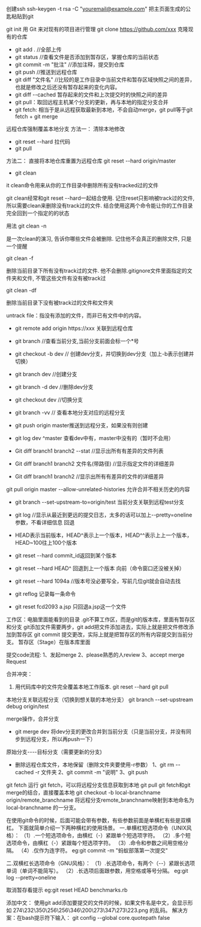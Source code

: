 创建ssh
ssh-keygen -t rsa -C "youremail@example.com"
把主页面生成的公匙粘贴到git

git init 用 Git 来对现有的项目进行管理
git clone https://github.com/xxx  克隆现有的仓库

- git add .   //全部上传
- git status  //查看文件是否添加到暂存区，掌握仓库的当前状态
- git commit -m "批注"  //添加注释，提交到仓库
- git push    //推送到远程仓库
- git diff "文件名" //比较的是工作目录中当前文件和暂存区域快照之间的差异，也就是修改之后还没有暂存起来的变化内容。
- git diff --cached  暂存起来的文件和上次提交时的快照之间的差异
- git pull：取回远程主机某个分支的更新，再与本地的指定分支合并
- git fetch: 相当于是从远程获取最新到本地，不会自动merge，git pull等于git fetch + git merge


远程仓库强制覆盖本地分支
方法一：
  清除本地修改
- git reset --hard
  拉代码
- git pull

方法二：
直接将本地仓库重置为远程仓库
git reset --hard origin/master
- git clean 

it clean命令用来从你的工作目录中删除所有没有tracked过的文件

git clean经常和git reset --hard一起结合使用. 记住reset只影响被track过的文件, 所以需要clean来删除没有track过的文件. 结合使用这两个命令能让你的工作目录完全回到一个指定的<commit>的状态
	
用法
git clean -n
	
是一次clean的演习, 告诉你哪些文件会被删除. 记住他不会真正的删除文件, 只是一个提醒
	
git clean -f

删除当前目录下所有没有track过的文件. 他不会删除.gitignore文件里面指定的文件夹和文件, 不管这些文件有没有被track过

git clean -df

删除当前目录下没有被track过的文件和文件夹

untrack file：指没有添加的文件，而非已有文件中的内容。

- git remote add origin https://xxx    关联到远程仓库

- git branch  //查看当前分支,当前分支前面会标一个*号
- git checkout -b dev // 创建dev分支，并切换到dev分支（加上-b表示创建并切换）

- git branch dev //创建分支
- git branch -d dev //删除dev分支
- git checkout dev //切换分支

- git branch -vv  // 查看本地分支对应的远程分支

- git push origin master推送到远程分支，如果没有则创建
- git log dev ^master 查看dev中有，master中没有的（暂时不会用）
- Git diff branch1 branch2 --stat   //显示出所有有差异的文件列表
- Git diff branch1 branch2 文件名(带路径)   //显示指定文件的详细差异
- Git diff branch1 branch2  //显示出所有有差异的文件的详细差异

git pull origin master --allow-unrelated-histories 允许合并不相关历史的内容
- git branch --set-upstream-to=origin/test 当前分支关联到远程test分支


- git log //显示从最近到更远的提交日志，太多的话可以加上--pretty=oneline参数，不看详细信息
回退
- HEAD表示当前版本，HEAD^表示上一个版本，HEAD^^表示上上一个版本，HEAD~100往上100个版本
- git reset --hard commit_id返回到某个版本
- git reset --hard HEAD^ 回退到上一个版本 
向前（命令窗口还没被关掉）
- git reset --hard 1094a //版本号没必要写全，写前几位git就会自动去找
- git reflog 记录每一条命令
- git reset  fcd2093 a.jsp  只回退a.jsp这一个文件

工作区：电脑里面能看到的目录
.git不算工作区，而是git的版本库，里面有暂存区和分支
git添加文件需要两步，git add把文件添加进去，实际上就是把文件修改添加到暂存区
git commit  提交更改，实际上就是把暂存区的所有内容提交到当前分支。
暂存区（Stage）在版本库里面

提交code流程:
	1、发起merge
	2、please熟悉的人review
	3、accept merge Request
	
合并冲突：
1. 用代码库中的文件完全覆盖本地工作版本. 
git reset --hard
git pull

本地分支关联远程分支（切换到想关联的本地分支）
git branch --set-upstream debug origin/test

merge操作，合并分支
- git merge dev 将dev分支的更改合并到当前分支（只是当前分支，并没有同步到远程分支，所以再push一下）

原始分支----目标分支（需要更新的分支)

- 删除远程仓库文件，本地保留（删除文件夹要使用-r参数）
1、git rm --cached -r 文件夹
2、git commit -m "说明"
3、git push


git fetch   运行 git fetch，可以将远程分支信息获取到本地
git pull    git fetch和git merge的结合，直接覆盖本地
git checkout -b local-branchname origin/remote_branchname   将远程分支remote_branchname映射到本地命名为local-branchname 的一分支。 

在使用git命令的时候，后面可能会带有参数，有些参数前面是单横杠有些是双横杠。
下面就简单介绍一下两种横杠的使用场景。
一.单横杠短选项命令（UNIX风格）：
（1）.一个短选项命令，由横杠（-）紧跟单个短选项字符。
（2）.多个短选项命令，由横杠（-）紧跟每个短选项字符。
（3）.命令和参数之间用空格分隔。
（4）.仅作为连字符。
 eg:git commit -m "蚂蚁部落第一次提交"

二.双横杠长选项命令（GNU风格）：
（1）.长选项命令，有两个（--）紧跟长选项单词（单词不能简写）。
（2）.长选项后面跟参数，用空格或等号分隔。
eg:git log --pretty=oneline

取消暂存看提示
eg:git reset HEAD benchmarks.rb

添加中文：
使用git add添加要提交的文件的时候，如果文件名是中文，会显示形如 274\232\350\256\256\346\200\273\347\273\223.png 的乱码。 
解决方案：在bash提示符下输入： git config --global core.quotepath false

